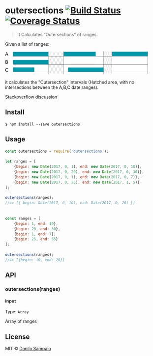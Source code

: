 # outersections [![Build Status](https://travis-ci.org/danilosampaio/outersections.svg?branch=master)](https://travis-ci.org/danilosampaio/outersections) [![Coverage Status](https://coveralls.io/repos/github/danilosampaio/outersections/badge.svg?branch=master)](https://coveralls.io/github/danilosampaio/outersections?branch=master)

> It Calculates “Outersections” of ranges.

Given a list of ranges:

![Ranges](/outersection.png?raw=true "Ranges")

it calculates the "Outersection" intervals (Hatched area, with no intersections between the A,B,C date ranges).

[Stackoverflow discussion](http://stackoverflow.com/questions/43592891/how-to-calculate-outersections-from-sets-of-date-range)

## Install

```
$ npm install --save outersections
```


## Usage

```js
const outersections = require('outersections');

let ranges = [
	{begin: new Date(2017, 0, 1), end: new Date(2017, 0, 10)},
	{begin: new Date(2017, 0, 20), end: new Date(2017, 0, 30)},
	{begin: new Date(2017, 0, 1), end: new Date(2017, 0, 7)},
	{begin: new Date(2017, 0, 25), end: new Date(2017, 1, 5)}
];

outersections(ranges);
//=> [{ begin: Date(2017, 0, 10), end: Date(2017, 0, 20) }]


const ranges = [
	{begin: 1, end: 10},
	{begin: 20, end: 30},
	{begin: 1, end: 7},
	{begin: 25, end: 35}
];

outersections(ranges);
//=> [{begin: 10, end: 20}]

```


## API

### outersections(ranges)

#### input

Type: `Array`

Array of ranges


## License

MIT © [Danilo Sampaio](http://github.com/danilosampaio)
